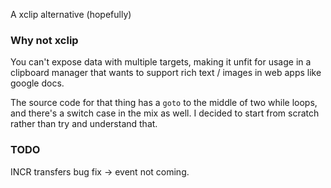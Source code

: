 A xclip alternative (hopefully)

### Why not xclip

You can't expose data with multiple targets, making it unfit for usage in a clipboard manager that wants to support rich text / images in web apps like google docs.

The source code for that thing has a `goto` to the middle of two while loops, and there's a switch case in the mix as well. I decided to start from scratch rather than try and understand that.

### TODO
INCR transfers bug fix -> event not coming.

